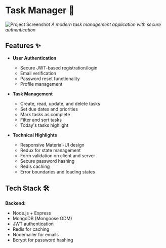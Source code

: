 # Task Manager 🚀

![Project Screenshot](/screenshot.png) 
*A modern task management application with secure authentication*

## Features ✨

- **User Authentication**
  - Secure JWT-based registration/login
  - Email verification
  - Password reset functionality
  - Profile management

- **Task Management**
  - Create, read, update, and delete tasks
  - Set due dates and priorities
  - Mark tasks as complete
  - Filter and sort tasks
  - Today's tasks highlight

- **Technical Highlights**
  - Responsive Material-UI design
  - Redux for state management
  - Form validation on client and server
  - Secure password hashing
  - Redis caching
  - Error boundaries and loading states

## Tech Stack 🛠️

**Backend:**
- Node.js + Express
- MongoDB (Mongoose ODM)
- JWT authentication
- Redis for caching
- Nodemailer for emails
- Bcrypt for password hashing